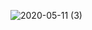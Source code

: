![2020-05-11 (3)](https://user-images.githubusercontent.com/60235679/81625558-e992c200-93be-11ea-8ab8-4d519429e4d8.png)
